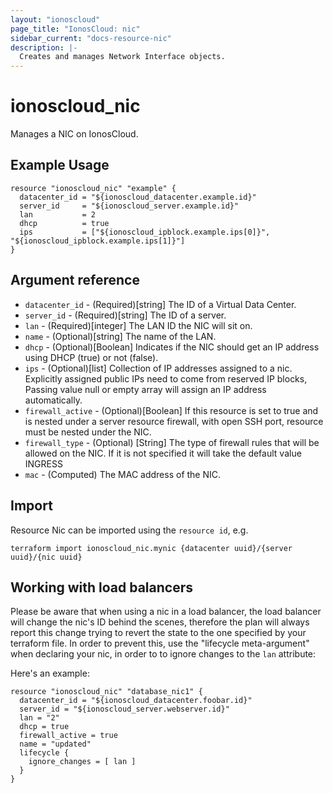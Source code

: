 ```yaml
---
layout: "ionoscloud"
page_title: "IonosCloud: nic"
sidebar_current: "docs-resource-nic"
description: |-
  Creates and manages Network Interface objects.
---
```


# ionoscloud_nic

Manages a NIC on IonosCloud.

## Example Usage

```hcl
resource "ionoscloud_nic" "example" {
  datacenter_id = "${ionoscloud_datacenter.example.id}"
  server_id     = "${ionoscloud_server.example.id}"
  lan           = 2
  dhcp          = true
  ips           = ["${ionoscloud_ipblock.example.ips[0]}", "${ionoscloud_ipblock.example.ips[1]}"]
}
```

## Argument reference

- `datacenter_id` - (Required)[string] The ID of a Virtual Data Center.
- `server_id` - (Required)[string] The ID of a server.
- `lan` - (Required)[integer] The LAN ID the NIC will sit on.
- `name` - (Optional)[string] The name of the LAN.
- `dhcp` - (Optional)[Boolean] Indicates if the NIC should get an IP address using DHCP (true) or not (false).
- `ips` - (Optional)[list] Collection of IP addresses assigned to a nic. Explicitly assigned public IPs need to come from reserved IP blocks, Passing value null or empty array will assign an IP address automatically.
- `firewall_active` - (Optional)[Boolean] If this resource is set to true and is nested under a server resource firewall, with open SSH port, resource must be nested under the NIC.
- `firewall_type` - (Optional) [String] The type of firewall rules that will be allowed on the NIC. If it is not specified it will take the default value INGRESS
- `mac` - (Computed) The MAC address of the NIC.

## Import

Resource Nic can be imported using the `resource id`, e.g.

```shell
terraform import ionoscloud_nic.mynic {datacenter uuid}/{server uuid}/{nic uuid}
```
## Working with load balancers
Please be aware that when using a nic in a load balancer, the load balancer will
change the nic's ID behind the scenes, therefore the plan will always report this change
trying to revert the state to the one specified by your terraform file.
In order to prevent this, use the "lifecycle meta-argument" when declaring your nic,
in order to to ignore changes to the `lan` attribute:

Here's an example:

```
resource "ionoscloud_nic" "database_nic1" {
  datacenter_id = "${ionoscloud_datacenter.foobar.id}"
  server_id = "${ionoscloud_server.webserver.id}"
  lan = "2"
  dhcp = true
  firewall_active = true
  name = "updated"
  lifecycle {
    ignore_changes = [ lan ]
  }
}
```